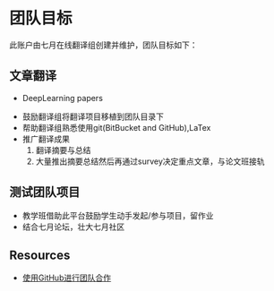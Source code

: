 # 团队目标 #
此账户由七月在线翻译组创建并维护，团队目标如下：

## 文章翻译 ##
* DeepLearning papers 
 - 鼓励翻译组将翻译项目移植到团队目录下
 - 帮助翻译组熟悉使用git(BitBucket and GitHub),LaTex
 - 推广翻译成果
   1. 翻译摘要与总结 
    2. 大量推出摘要总结然后再通过survey决定重点文章，与论文班接轨 
   
## 测试团队项目 ##
* 教学班借助此平台鼓励学生动手发起/参与项目，留作业
* 结合七月论坛，壮大七月社区 

## Resources ##
* [使用GitHub进行团队合作](http://xiaocong.github.io/blog/2013/03/20/team-collaboration-with-github/)
